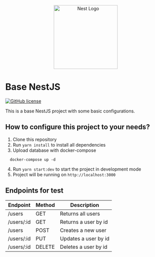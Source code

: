 <p align="center">
  <a href="http://nestjs.com/" target="blank"><img src="https://nestjs.com/img/logo-small.svg" width="200" alt="Nest Logo" /></a>
</p>

# Base NestJS 
[![GitHub license](https://img.shields.io/npm/l/@nestjs/core.svg)](https://github.com/Juand0014/nest-base/blob/master/LICENSE)



This is a base NestJS project with some basic configurations.

## How to configure this project to your needs?

1. Clone this repository
2. Run `yarn install` to install all dependencies
3. Upload database with docker-compose 
  ```
    docker-compose up -d
  ```
4. Run `yarn start:dev` to start the project in development mode
5. Project will be running on `http://localhost:3000`

## Endpoints for test

| Endpoint | Method | Description |
| --- | --- | --- |
| /users | GET | Returns all users |
| /users/:id | GET | Returns a user by id |
| /users | POST | Creates a new user |
| /users/:id | PUT | Updates a user by id |
| /users/:id | DELETE | Deletes a user by id |


   